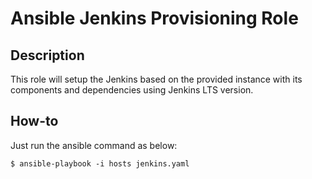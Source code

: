 # Ansible Jenkins Provisioning Role

## Description
This role will setup the Jenkins based on the provided instance with its components and dependencies using Jenkins LTS version.

## How-to

Just run the ansible command as below:

```
$ ansible-playbook -i hosts jenkins.yaml
```
